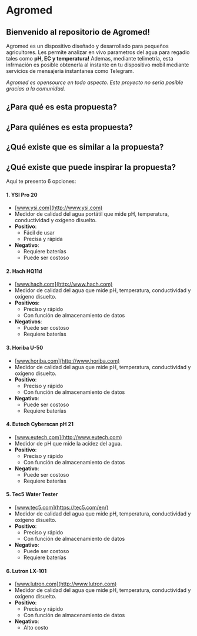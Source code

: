 # Agromed
## Bienvenido al repositorio de Agromed!
Agromed es un dispositivo diseñado y desarrollado para pequeños agricultores. Les permite analizar en vivo parametros del agua para regadio tales como __pH, EC y temperatura!__ Ademas, mediante telimetría, esta infrmación es posible obtenerla al instante en tu dispositivo mobil mediante servicios de mensajeria instantanea como Telegram.

_Agromed es opensource en todo aspecto. Este proyecto no sería posible gracias a la comunidad._

## ¿Para qué es esta propuesta?

## ¿Para quiénes es esta propuesta?

## ¿Qué existe que es similar a la propuesta?

## ¿Qué existe que puede inspirar la propuesta?
Aquí te presento 6 opciones:
#### 1. **YSI Pro 20**
* [www.ysi.com](http://www.ysi.com)
* Medidor de calidad del agua portátil que mide pH, temperatura, conductividad y oxígeno disuelto.
* **Positivo**:
    * Fácil de usar
    * Precisa y rápida
* **Negativo**:
    * Requiere baterías
    * Puede ser costoso

#### 2. **Hach HQ11d**
* [www.hach.com](http://www.hach.com)
* Medidor de calidad del agua que mide pH, temperatura, conductividad y oxígeno disuelto.
* **Positivos**:
    * Preciso y rápido
    * Con función de almacenamiento de datos
* **Negativos**:
    * Puede ser costoso
    * Requiere baterías

#### 3. **Horiba U-50**
* [www.horiba.com](http://www.horiba.com)
* Medidor de calidad del agua que mide pH, temperatura, conductividad y oxígeno disuelto.
* **Positivo**:
    * Preciso y rápido
    * Con función de almacenamiento de datos
* **Negativo**:
    * Puede ser costoso
    * Requiere baterías

#### 4. **Eutech Cyberscan pH 21**
* [www.eutech.com](http://www.eutech.com)
* Medidor de pH que mide la acidez del agua.
* **Positivo**:
    * Preciso y rápido
    * Con función de almacenamiento de datos
* **Negativo**:
    * Puede ser costoso
    * Requiere baterías

#### 5. **Tec5 Water Tester**
* [www.tec5.com](https://tec5.com/en/)
* Medidor de calidad del agua que mide pH, temperatura, conductividad y oxígeno disuelto.
* **Positivo**:
    * Preciso y rápido
    * Con función de almacenamiento de datos
* **Negativo**:
    * Puede ser costoso
    * Requiere baterías

#### 6. **Lutron LX-101**
* [www.lutron.com](http://www.lutron.com)
* Medidor de calidad del agua que mide pH, temperatura, conductividad y oxígeno disuelto.
* **Positivo**:
    * Preciso y rápido
    * Con función de almacenamiento de datos
* **Negativo**:
    * Alto costo